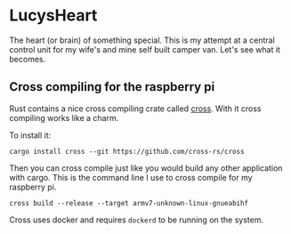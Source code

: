 # LucysHeart

The heart (or brain) of something special. This is my attempt at a central control unit for my wife's and mine self built camper van. Let's see what it becomes.


## Cross compiling for the raspberry pi

Rust contains a nice cross compiling crate called [cross](https://github.com/cross-rs/cross). With it cross compiling works like a charm.

To install it:
```
cargo install cross --git https://github.com/cross-rs/cross
```

Then you can cross compile just like you would build any other application with cargo. This is the command line I use to cross compile for my raspberry pi.

```
cross build --release --target armv7-unknown-linux-gnueabihf
```

Cross uses docker and requires `dockerd` to be running on the system.